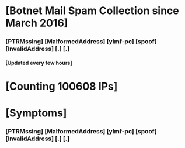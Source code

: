# [Botnet Mail Spam Collection since March 2016]
### [PTRMssing] [MalformedAddress] [ylmf-pc] [spoof] [InvalidAddress] [.] [.]
#### [Updated every few hours]

# [Counting 100608 IPs]

# [Symptoms] 
###   [PTRMssing] [MalformedAddress] [ylmf-pc] [spoof] [InvalidAddress] [.] [.]
